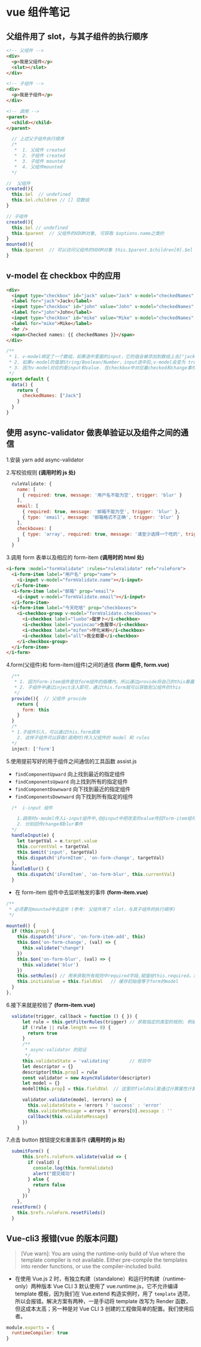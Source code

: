 # vue 组件笔记

## 父组件用了 slot，与其子组件的执行顺序

```html
<!-- 父组件 -->
<div>
  <p>我是父组件</p>
  <slot></slot>
</div>

<!-- 子组件 -->
<div>
  <p>我是子组件</p>
</div>

<!-- 调用 -->
<parent>
  <child></child>
</parent>
```

```javascript
  // 上述父子组件执行顺序
  /*
   *  1. 父组件 created
   *  2. 子组件 created
   *  3. 子组件 mounted
   *  4. 父组件mounted
  */

//  父组件
created(){
  this.$el  // undefined
  this.$el.children // [] 空数组
}

// 子组件
created(){
  this.$el // undefined
  this.$parent  // 父组件的VDOM对象, 可获取 $options.name之类的
}
mounted(){
  this.$parent  // 可以访问父组件的VDOM对象 this.$parent.$children[0].$el
}

```

## v-model 在 checkbox 中的应用

```html
<div>
  <input type="checkbox" id="jack" value="Jack" v-model="checkedNames" />
  <label for="jack">Jack</label>
  <input type="checkbox" id="john" value="John" v-model="checkedNames" />
  <label for="john">John</label>
  <input type="checkbox" id="mike" value="Mike" v-model="checkedNames" />
  <label for="mike">Mike</label>
  <br />
  <span>Checked names: {{ checkedNames }}</span>
</div>
```

```javascript
/**
 * 1. v-model绑定了一个数组，如果选中里面的input，它的值会被添加到数组上去["jack","john"]代表 jack和john被选中
 * 2. 如果v-model的值是String/Boolean/Number，input选中后,v-model会变为 true/false
 * 3. 因为v-model对应的是input和value. 在checkbox中对应着checked和change事件。其实就是通过v-model影响value，        value再影响checked
 */
export default {
  data() {
    return {
      checkedNames: ["Jack"]
    }
  }
}
```

## 使用 async-validator 做表单验证以及组件之间的通信

1.安装 yarn add async-validator

2.写校验规则 **(调用时的 js 处)**

```javascript
  ruleValidate: {
    name: [
      { required: true, message: '用户名不能为空', trigger: 'blur' }
    ],
    email: [
      { required: true, message: '邮箱不能为空', trigger: 'blur' },
      { type: 'email', message: '邮箱格式不正确', trigger: 'blur' }
    ],
    checkboxes: [
      { type: 'array', required: true, message: '请至少选择一个吃的', trigger: 'change' }
    ]
  }
```

3.调用 form 表单以及相应的 form-item **(调用时的 html 处)**

```html
<i-form :model="formValidate" :rules="ruleValidate" ref="ruleForm">
  <i-form-item label="用户名" prop="name">
    <i-input v-model="formValidate.name"></i-input>
  </i-form-item>
  <i-form-item label="邮箱" prop="email">
    <i-input v-model="formValidate.email"></i-input>
  </i-form-item>
  <i-form-item label="今天吃啥" prop="checkboxes">
    <i-checkbox-group v-model="formValidate.checkboxes">
      <i-checkbox label="luobo">酸萝卜</i-checkbox>
      <i-checkbox label="yuxincao">鱼腥草</i-checkbox>
      <i-checkbox label="mifen">怀化米粉</i-checkbox>
      <i-checkbox label="all">我全都要</i-checkbox>
    </i-checkbox-group>
  </i-form-item>
</i-form>
```

4.form(父组件)和 form-item(组件)之间的通信 **(form 组件, form.vue)**

```javascript
  /**
   * 1. 因为form-item组件是在form组件的插槽内，所以通过provide将自己的this暴露出去
   * 2. 子组件中通过inject注入即可，通过this.form就可以获取到父组件的this
   */
  provide(){  // 父组件 provide
    return {
      form: this
    }
  }
  /*
  * 1.子组件引入，可以通过this.form调用
    2. 这样子组件可以获取(调用时)传入父组件的 model 和 rules
  */
  inject: ['form']
```

5.使用提前写好的用于组件之间通信的工具函数 assist.js

- `findComponentUpward` 向上找到最近的指定组件
- `findComponentsUpward` 向上找到所有的指定组件
- `findComponentDownward` 向下找到最近的指定组件
- `findComponentsDownward` 向下找到所有指定的组件

```javascript
  /*  i-input 组件

    1.调用时v-model传入i-input组件中,在@input中把改变的value传回form-item组件中
    2. 分别回传change和blur事件
  */
  handleInput(e) {
    let targetVal = e.target.value
    this.currentVal = targetVal
    this.$emit('input', targetVal)
    this.dispatch('iFormItem', 'on-form-change', targetVal)
  },
  handleBlur() {
    this.dispatch('iFormItem', 'on-form-blur', this.currentVal)
  }
```

- 在 form-item 组件中去监听触发的事件 **(form-item.vue)**

```javascript
/**
 * 必须要在mounted中去监听 (参考: 父组件用了 slot，与其子组件的执行顺序)
 */

mounted() {
  if (this.prop) {
    this.dispatch('iForm', 'on-form-item-add', this)
    this.$on('on-form-change', (val) => {
      this.validate("change")
    })
    this.$on('on-form-blur', (val) => {
      this.validate('blur')
    })
    this.setRules() // 用来获取所有规则中required字段,赋值给this.required，然后通过它去标记哪些form-item是required
    this.initiaValue = this.fieldVal   // 缓存初始值等于form的model
  }
},
```

6.接下来就是校验了 **(form-item.vue)**

```javascript
  validate(trigger, callback = function () { }) {
      let rule = this.getFilterRules(trigger) // 获取指定的类型的规则; 例如 blur, change
      if (!rule || rule.length === 0) {
        return true
      }
      /**
       * async-validator 的验证
       */
      this.validateState = 'validating'       // 校验中
      let descriptor = {}
      descriptor[this.prop] = rule
      const validator = new AsyncValidator(descriptor)
      let model = {}
      model[this.prop] = this.fieldVal  // 这里的fieldVal是通过计算属性计算的，来自form组件的model(外界调用时传入的那个formValidate),因为每个form-item都是通过v-model绑定的，所以每当value变化都会同步到外面的model.

      validator.validate(model, (errors) => {
        this.validateState = !errors ? 'success' : 'error'
        this.validateMessage = errors ? errors[0].message : ''
        callback(this.validateMessage)
      })
    }
```

7.点击 button 按钮提交和重置事件 **(调用时的 js 处)**

```javascript
  submitForm() {
      this.$refs.ruleForm.validate(valid => {
        if (valid) {
          console.log(this.formValidate)
          alert("提交成功")
        } else {
          return false
        }
      })
    },
  resetForm() {
    this.$refs.ruleForm.resetFileds()
  }
```

## Vue-cli3 报错(vue 的版本问题)

> [Vue warn]: You are using the runtime-only build of Vue where the template compiler is not available. Either pre-compile the templates into render functions, or use the compiler-included build.

- 在使用 Vue.js 2 时，有独立构建（standalone）和运行时构建（runtime-only）两种版本
  Vue CLI 3 默认使用了 vue.runtime.js，它不允许编译 template 模板，因为我们在 Vue.extend 构造实例时，用了 `template` 选项，所以会报错。解决方案有两种，一是手动将 template 改写为 Render 函数，但这成本太高；另一种是对 Vue CLI 3 创建的工程做简单的配置。我们使用后者。

```javascript
module.exports = {
  runtimeCompiler: true
}
```
